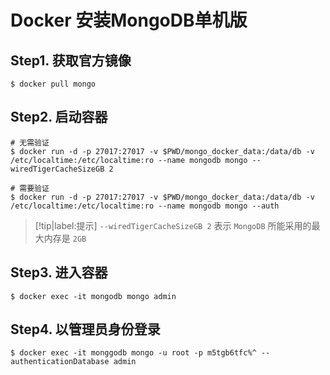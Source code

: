 # Docker 安装MongoDB单机版

## Step1. 获取官方镜像

```shell
$ docker pull mongo
```

## Step2. 启动容器

```shell
# 无需验证
$ docker run -d -p 27017:27017 -v $PWD/mongo_docker_data:/data/db -v /etc/localtime:/etc/localtime:ro --name mongodb mongo --wiredTigerCacheSizeGB 2
	
# 需要验证
$ docker run -d -p 27017:27017 -v $PWD/mongo_docker_data:/data/db -v /etc/localtime:/etc/localtime:ro --name mongodb mongo --auth
```

> [!tip|label:提示]
> `--wiredTigerCacheSizeGB 2` 表示 `MongoDB` 所能采用的最大内存是 `2GB`

## Step3. 进入容器

```shell
$ docker exec -it mongodb mongo admin
```

## Step4. 以管理员身份登录

```shell
$ docker exec -it monggodb mongo -u root -p m5tgb6tfc%^ --authenticationDatabase admin
```
